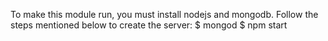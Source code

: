 To make this module run, you must install nodejs and mongodb. 
Follow the steps mentioned below to create the server:
$ mongod
$ npm start
